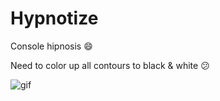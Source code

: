 # Hypnotize
Console hipnosis :smile:

Need to color up all contours to black & white :confused:

![gif](https://cloud.githubusercontent.com/assets/25085025/22943259/5472e27e-f306-11e6-838c-be6e91c030f3.gif)
